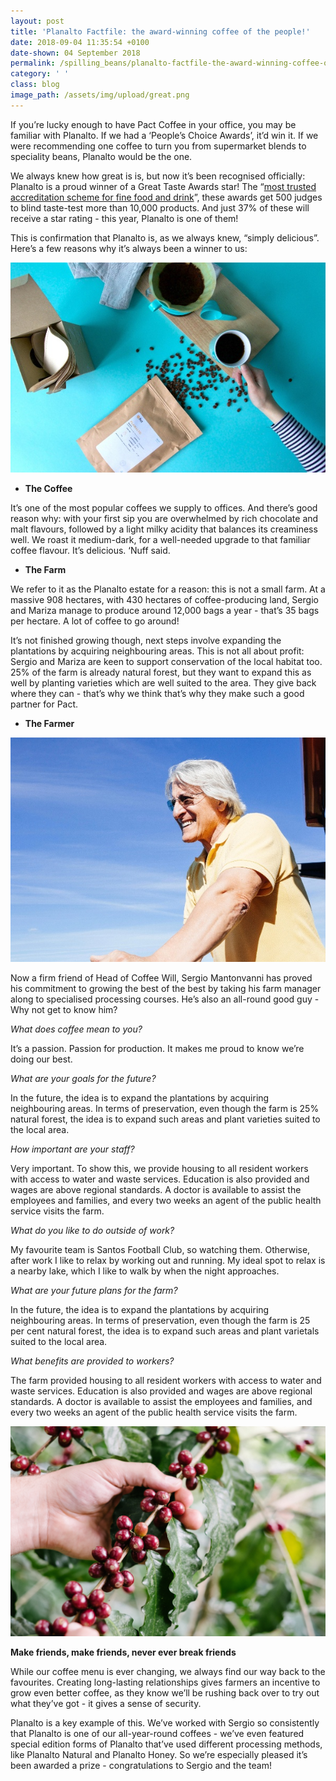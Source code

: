 ```yaml
---
layout: post
title: 'Planalto Factfile: the award-winning coffee of the people!'
date: 2018-09-04 11:35:54 +0100
date-shown: 04 September 2018
permalink: /spilling_beans/planalto-factfile-the-award-winning-coffee-of-the-people
category: ' '
class: blog
image_path: /assets/img/upload/great.png
---
```

If you’re lucky enough to have Pact Coffee in your office, you may be familiar with Planalto. If we had a ‘People’s Choice Awards’, it’d win it. If we were recommending one coffee to turn you from supermarket blends to speciality beans, Planalto would be the one.



We always knew how great is is, but now it’s been recognised officially: Planalto is a proud winner of a Great Taste Awards star! The “[most trusted accreditation scheme for fine food and drink](https://greattasteawards.co.uk/files/2018/07/GT-18-What-is-GT.pdf)”, these awards get 500 judges to blind taste-test more than 10,000 products. And just 37% of these will receive a star rating - this year, Planalto is one of them!



This is confirmation that Planalto is, as we always knew, “simply delicious”. Here’s a few reasons why it’s always been a winner to us:

![](/assets/img/upload/planaltov6014.jpg)



* **The Coffee**

It’s one of the most popular coffees we supply to offices. And there’s good reason why: with your first sip you are overwhelmed by rich chocolate and malt flavours, followed by a light milky acidity that balances its creaminess well. We roast it medium-dark, for a well-needed upgrade to that familiar coffee flavour. It’s delicious. ‘Nuff said.



* **The Farm**

We refer to it as the Planalto estate for a reason: this is not a small farm. At a massive 908 hectares, with 430 hectares of coffee-producing land, Sergio and Mariza manage to produce around 12,000 bags a year - that’s 35 bags per hectare. A lot of coffee to go around! 



It’s not finished growing though, next steps involve expanding the plantations by acquiring neighbouring areas. This is not all about profit: Sergio and Mariza are keen to support conservation of the local habitat too. 25% of the farm is already natural forest, but they want to expand this as well by planting varieties which are well suited to the area. They give back where they can - that’s why we think that’s why they make such a good partner for Pact.



* **The Farmer**

![](/assets/img/upload/sergio.jpg)



Now a firm friend of Head of Coffee Will, Sergio Mantonvanni has proved his commitment to growing the best of the best by taking his farm manager along to specialised processing courses. He’s also an all-round good guy - Why not get to know him?



_What does coffee mean to you?_

It’s a passion. Passion for production. It makes me proud to know we’re doing our best.



_What are your goals for the future?_

In the future, the idea is to expand the plantations by acquiring neighbouring areas. In terms of preservation, even though the farm is 25% natural forest, the idea is to expand such areas and plant varieties suited to the local area.





_How important are your staff?_

Very important. To show this, we provide housing to all resident workers with access to water and waste services. Education is also provided and wages are above regional standards. A doctor is available to assist the employees and families, and every two weeks an agent of the public health service visits the farm.





_What do you like to do outside of work?_

My favourite team is Santos Football Club, so watching them. Otherwise, after work I like to relax by working out and running. My ideal spot to relax is a nearby lake, which I like to walk by when the night approaches.





_What are your future plans for the farm?_

In the future, the idea is to expand the plantations by acquiring neighbouring areas. In terms of preservation, even though the farm is 25 per cent natural forest, the idea is to expand such areas and plant varietals suited to the local area.



_What benefits are provided to workers?_

The farm provided housing to all resident workers with access to water and waste services. Education is also provided and wages are above regional standards. A doctor is available to assist the employees and families, and every two weeks an agent of the public health service visits the farm.

![](/assets/img/upload/ripe-cherries.jpg)



**Make friends, make friends, never ever break friends**



While our coffee menu is ever changing, we always find our way back to the favourites. Creating long-lasting relationships gives farmers an incentive to grow even better coffee, as they know we’ll be rushing back over to try out what they’ve got - it gives a sense of security.



Planalto is a key example of this. We’ve worked with Sergio so consistently that Planalto is one of our all-year-round coffees - we’ve even featured special edition forms of Planalto that’ve used different processing methods, like Planalto Natural and Planalto Honey. So we’re especially pleased it’s been awarded a prize - congratulations to Sergio and the team!
